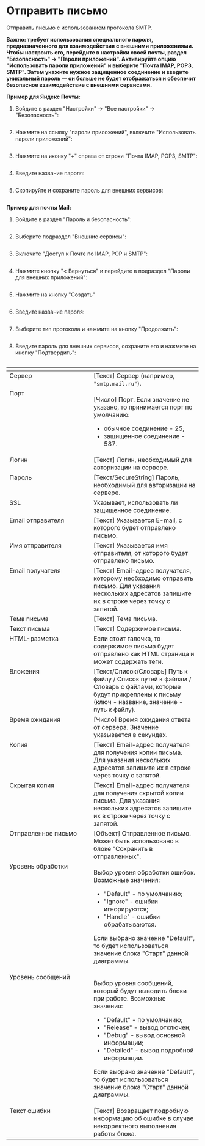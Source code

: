 # Отправить письмо

Отправить письмо с использованием протокола SMTP.

**Важно: требует использования специального пароля, предназначенного для взаимодействия с внешними приложениями. Чтобы настроить его, перейдите в настройки своей почты, раздел "Безопасность" → "Пароли приложений". Активируйте опцию "Использовать пароли приложений" и выберите "Почта IMAP, POP3, SMTP". Затем укажите нужное защищенное соединение и введите уникальный пароль — он больше не будет отображаться и обеспечит безопасное взаимодействие с внешними сервисами.**

**Пример для Яндекс Почты:**

1. Войдите в раздел "Настройки" → "Все настройки" → "Безопасность":

<figure><img src="../../../.gitbook/assets/image (169).png" alt=""><figcaption></figcaption></figure>

2. Нажмите на ссылку "пароли приложений", включите "Использовать пароли приложений":

<figure><img src="../../../.gitbook/assets/image (170).png" alt=""><figcaption></figcaption></figure>

3. Нажмите на иконку "+" справа от строки "Почта IMAP, POP3, SMTP":

<figure><img src="../../../.gitbook/assets/image (171).png" alt=""><figcaption></figcaption></figure>

4. Введите название пароля:

<figure><img src="../../../.gitbook/assets/image (172).png" alt=""><figcaption></figcaption></figure>

5. Скопируйте и сохраните пароль для внешних сервисов:

<figure><img src="../../../.gitbook/assets/image (173).png" alt=""><figcaption></figcaption></figure>

**Пример для почты Mail:**

1.  Войдите в раздел "Пароль и безопасность":

    <div align="center"><figure><img src="../../../.gitbook/assets/image (160).png" alt=""><figcaption></figcaption></figure></div>
2.  Выберите подраздел "Внешние сервисы":

    <figure><img src="../../../.gitbook/assets/image (161).png" alt=""><figcaption></figcaption></figure>
3. Включите "Доступ к Почте по IMAP, POP и SMTP":

<figure><img src="../../../.gitbook/assets/image (163).png" alt=""><figcaption></figcaption></figure>

4. Нажмите кнопку "< Вернуться" и перейдите в подраздел "Пароли для внешних приложений":

<figure><img src="../../../.gitbook/assets/image (164).png" alt=""><figcaption></figcaption></figure>

5. Нажмите на кнопку "Создать"

<figure><img src="../../../.gitbook/assets/image (165).png" alt=""><figcaption></figcaption></figure>

6. Введите название пароля:

<figure><img src="../../../.gitbook/assets/image (167).png" alt=""><figcaption></figcaption></figure>

7. Выберите тип протокола и нажмите на кнопку "Продолжить":

<figure><img src="../../../.gitbook/assets/image (168).png" alt=""><figcaption></figcaption></figure>

8. Введите пароль для внешних сервисов, сохраните его и нажмите на кнопку "Подтвердить":

<figure><img src="../../../.gitbook/assets/2025-10-23_16-41-04.png" alt=""><figcaption></figcaption></figure>

<table data-header-hidden><thead><tr><th width="287" valign="top"></th><th width="361.666748046875" valign="top"></th></tr></thead><tbody><tr><td valign="top">Сервер</td><td valign="top">[Текст] Сервер (например, <code>"smtp.mail.ru"</code>).</td></tr><tr><td valign="top">Порт</td><td valign="top"><p>[Число] Порт. Если значение не указано, то принимается порт по умолчанию: </p><ul><li>обычное соединение - 25, </li><li>защищенное соединение - 587.</li></ul></td></tr><tr><td valign="top">Логин</td><td valign="top">[Текст] Логин, необходимый для авторизации на сервере.</td></tr><tr><td valign="top">Пароль</td><td valign="top">[Текст/SecureString] Пароль, необходимый для авторизации на сервере.</td></tr><tr><td valign="top">SSL</td><td valign="top">Указывает, использовать ли защищенное соединение.</td></tr><tr><td valign="top">Email отправителя</td><td valign="top">[Текст] Указывается E-mail, с которого будет отправлено письмо.</td></tr><tr><td valign="top">Имя отправителя</td><td valign="top">[Текст] Указывается имя отправителя, от которого будет отправлено письмо.</td></tr><tr><td valign="top">Email получателя</td><td valign="top">[Текст] Email-адрес получателя, которому необходимо отправить письмо. Для указания нескольких адресатов запишите их в строке через точку с запятой.</td></tr><tr><td valign="top">Тема письма</td><td valign="top">[Текст] Тема письма.</td></tr><tr><td valign="top">Текст письма</td><td valign="top">[Текст] Содержимое письма.</td></tr><tr><td valign="top">HTML-разметка</td><td valign="top">Если стоит галочка, то содержимое письма будет отправлено как HTML страница и может содержать теги.</td></tr><tr><td valign="top">Вложения</td><td valign="top">[Текст/Список/Словарь] Путь к файлу / Список путей к файлам / Словарь с файлами, которые будут прикреплены к письму (ключ - название, значение - путь к файлу).</td></tr><tr><td valign="top">Время ожидания</td><td valign="top">[Число] Время ожидания ответа от сервера. Значение указывается в секундах.</td></tr><tr><td valign="top">Копия</td><td valign="top">[Текст] Email-адрес получателя для получения копии письма. Для указания нескольких адресатов запишите их в строке через точку с запятой.</td></tr><tr><td valign="top">Скрытая копия</td><td valign="top">[Текст] Email-адрес получателя для получения скрытой копии письма. Для указания нескольких адресатов запишите их в строке через точку с запятой.</td></tr><tr><td valign="top">Отправленное письмо</td><td valign="top">[Объект] Отправленное письмо. Может быть использовано в блоке "Сохранить в отправленных".</td></tr><tr><td valign="top">Уровень обработки</td><td valign="top"><p>Выбор уровня обработки ошибок. Возможные значения: </p><ul><li>"Default" - по умолчанию; </li><li>"Ignore" - ошибки игнорируются; </li><li>"Handle" - ошибки обрабатываются. </li></ul><p>Если выбрано значение "Default", то будет использоваться значение блока "Старт" данной диаграммы.</p></td></tr><tr><td valign="top">Уровень сообщений</td><td valign="top"><p>Выбор уровня сообщений, который будут выводить блоки при работе. Возможные значения: </p><ul><li>"Default" - по умолчанию; </li><li>"Release" - вывод отключен; </li><li>"Debug" - вывод основной информации; </li><li>"Detailed" - вывод подробной информации. </li></ul><p>Если выбрано значение "Default", то будет использоваться значение блока "Старт" данной диаграммы.</p></td></tr><tr><td valign="top">Текст ошибки</td><td valign="top">[Текст] Возвращает подробную информацию об ошибке в случае некорректного выполнения работы блока.</td></tr></tbody></table>
